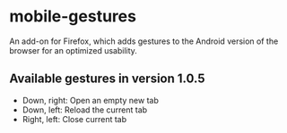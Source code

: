 # mobile-gestures
An add-on for Firefox, which adds gestures to the Android version of the browser for an optimized usability.

## Available gestures in version 1.0.5

* Down, right: 		Open an empty new tab
* Down, left:		Reload the current tab
* Right, left:		Close current tab
